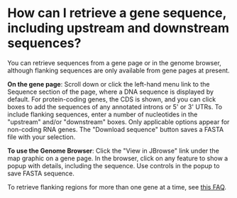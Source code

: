 # How can I retrieve a gene sequence, including upstream and downstream sequences?
<!-- pombase_categories: Gene page,Genome browser,Finding data -->

You can retrieve sequences from a gene page or in the genome browser,
although flanking sequences are only available from gene pages at
present.

**On the gene page**: Scroll down or click the left-hand menu link to the
Sequence section of the page, where a DNA sequence is displayed by
default. For protein-coding genes, the CDS is shown, and you can click
boxes to add the sequences of any annotated introns or 5' or 3'
UTRs. To include flanking sequences, enter a number of nucleotides in
the "upstream" and/or "downstream" boxes. Only applicable options
appear for non-coding RNA genes. The "Download sequence" button saves
a FASTA file with your selection.

**To use the Genome Browser**: Click the "View in JBrowse" link under
the map graphic on a gene page. In the browser, click on any feature
to show a popup with details, including the sequence. Use controls in
the popup to save FASTA sequence.

To retrieve flanking regions for more than one gene at a time, see
[this FAQ](/faq/can-i-download-sequences-many-genes-once-including-flanking-regions).

